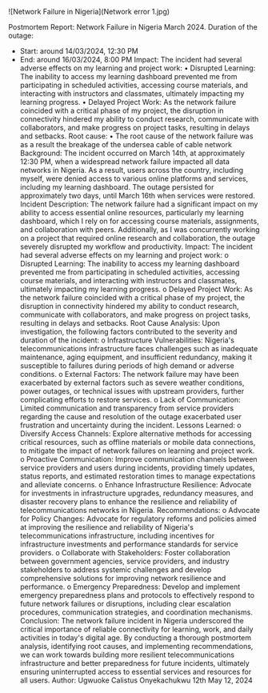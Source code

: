 ![Network Failure in Nigeria](Network error 1.jpg)


 Postmortem Report: Network Failure in Nigeria March 2024.
Duration of the outage:
- Start: around 14/03/2024, 12:30 PM
- End: around 16/03/2024, 8:00 PM
Impact: The incident had several adverse effects on my learning and project work:
•	Disrupted Learning: The inability to access my learning dashboard prevented me from participating in scheduled activities, accessing course materials, and interacting with instructors and classmates, ultimately impacting my learning progress.
•	Delayed Project Work: As the network failure coincided with a critical phase of my project, the disruption in connectivity hindered my ability to conduct research, communicate with collaborators, and make progress on project tasks, resulting in delays and setbacks.
Root cause:
•	The root cause of the network failure was as a result the breakage of the undersea cable of cable network
Background: The incident occurred on March 14th, at approximately 12:30 PM, when a widespread network failure impacted all data networks in Nigeria. As a result, users across the country, including myself, were denied access to various online platforms and services, including my learning dashboard. The outage persisted for approximately two days, until March 16th when services were restored.
Incident Description: The network failure had a significant impact on my ability to access essential online resources, particularly my learning dashboard, which I rely on for accessing course materials, assignments, and collaboration with peers. Additionally, as I was concurrently working on a project that required online research and collaboration, the outage severely disrupted my workflow and productivity.
Impact: The incident had several adverse effects on my learning and project work:
o	Disrupted Learning: The inability to access my learning dashboard prevented me from participating in scheduled activities, accessing course materials, and interacting with instructors and classmates, ultimately impacting my learning progress.
o	Delayed Project Work: As the network failure coincided with a critical phase of my project, the disruption in connectivity hindered my ability to conduct research, communicate with collaborators, and make progress on project tasks, resulting in delays and setbacks.
Root Cause Analysis: Upon investigation, the following factors contributed to the severity and duration of the incident:
o	Infrastructure Vulnerabilities: Nigeria's telecommunications infrastructure faces challenges such as inadequate maintenance, aging equipment, and insufficient redundancy, making it susceptible to failures during periods of high demand or adverse conditions.
o	External Factors: The network failure may have been exacerbated by external factors such as severe weather conditions, power outages, or technical issues with upstream providers, further complicating efforts to restore services.
o	Lack of Communication: Limited communication and transparency from service providers regarding the cause and resolution of the outage exacerbated user frustration and uncertainty during the incident.
Lessons Learned:
o	Diversify Access Channels: Explore alternative methods for accessing critical resources, such as offline materials or mobile data connections, to mitigate the impact of network failures on learning and project work.
o	Proactive Communication: Improve communication channels between service providers and users during incidents, providing timely updates, status reports, and estimated restoration times to manage expectations and alleviate concerns.
o	Enhance Infrastructure Resilience: Advocate for investments in infrastructure upgrades, redundancy measures, and disaster recovery plans to enhance the resilience and reliability of telecommunications networks in Nigeria.
Recommendations:
o	Advocate for Policy Changes: Advocate for regulatory reforms and policies aimed at improving the resilience and reliability of Nigeria's telecommunications infrastructure, including incentives for infrastructure investments and performance standards for service providers.
o	Collaborate with Stakeholders: Foster collaboration between government agencies, service providers, and industry stakeholders to address systemic challenges and develop comprehensive solutions for improving network resilience and performance.
o	Emergency Preparedness: Develop and implement emergency preparedness plans and protocols to effectively respond to future network failures or disruptions, including clear escalation procedures, communication strategies, and coordination mechanisms.
Conclusion: The network failure incident in Nigeria underscored the critical importance of reliable connectivity for learning, work, and daily activities in today's digital age. By conducting a thorough postmortem analysis, identifying root causes, and implementing recommendations, we can work towards building more resilient telecommunications infrastructure and better preparedness for future incidents, ultimately ensuring uninterrupted access to essential services and resources for all users.
Author:
Ugwuoke Calistus Onyekachukwu
12th  May 12, 2024


